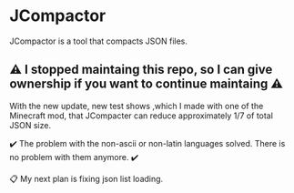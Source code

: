 # JCompactor
JCompactor is a tool that compacts JSON files.

⚠️ I stopped maintaing this repo, so I can give ownership if you want to continue maintaing ⚠️
---

With the new update, new test shows ,which I made with one of the Minecraft mod, that JCompacter can reduce approximately 1/7 of total JSON size.

:heavy_check_mark: The problem with the non-ascii or non-latin languages solved. There is no problem with them anymore. :heavy_check_mark:

:clipboard: My next plan is fixing json list loading.

